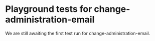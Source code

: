 # Playground tests for change-administration-email
We are still awaiting the first test run for change-administration-email.
